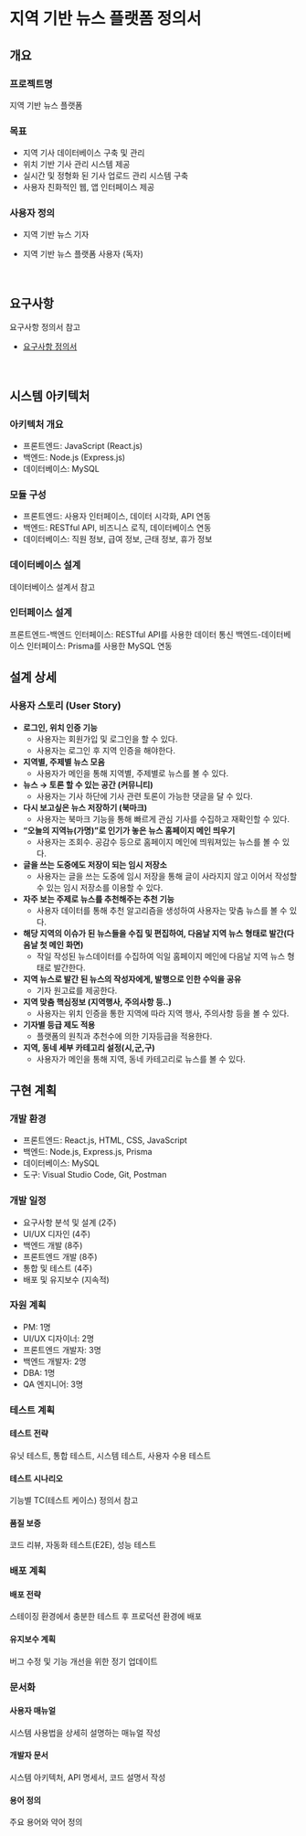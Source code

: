 # 지역 기반 뉴스 플랫폼 정의서

## 개요

### 프로젝트명

지역 기반 뉴스 플랫폼

### 목표

- 지역 기사 데이터베이스 구축 및 관리
- 위치 기반 기사 관리 시스템 제공
- 실시간 및 정형화 된 기사 업로드 관리 시스템 구축
- 사용자 친화적인 웹, 앱 인터페이스 제공

### 사용자 정의

- 지역 기반 뉴스 기자
- 지역 기반 뉴스 플랫폼 사용자 (독자)

  <br>

## 요구사항

요구사항 정의서 참고

- [요구사항 정의서](https://github.com/ssuminii/devcamp-onboarding-template/blob/main/design/%EC%9A%94%EA%B5%AC%EC%82%AC%ED%95%AD%EC%A0%95%EC%9D%98%EC%84%9C.md)

<br>

## 시스템 아키텍처

### 아키텍처 개요

- 프론트엔드: JavaScript (React.js)
- 백엔드: Node.js (Express.js)
- 데이터베이스: MySQL

### 모듈 구성

- 프론트엔드: 사용자 인터페이스, 데이터 시각화, API 연동
- 백엔드: RESTful API, 비즈니스 로직, 데이터베이스 연동
- 데이터베이스: 직원 정보, 급여 정보, 근태 정보, 휴가 정보

### 데이터베이스 설계

데이터베이스 설계서 참고

### 인터페이스 설계

프론트엔드-백엔드 인터페이스: RESTful API를 사용한 데이터 통신
백엔드-데이터베이스 인터페이스: Prisma를 사용한 MySQL 연동

## 설계 상세

### **사용자 스토리 (User Story)**

- **로그인, 위치 인증 기능**
  - 사용자는 회원가입 및 로그인을 할 수 있다.
  - 사용자는 로그인 후 지역 인증을 해야한다.
- **지역별, 주제별 뉴스 모음**
  - 사용자가 메인을 통해 지역별, 주제별로 뉴스를 볼 수 있다.
- **뉴스 → 토론 할 수 있는 공간 (커뮤니티)**
  - 사용자는 기사 하단에 기사 관련 토론이 가능한 댓글을 달 수 있다.
- **다시 보고싶은 뉴스 저장하기 (북마크)**
  - 사용자는 북마크 기능을 통해 빠르게 관심 기사를 수집하고 재확인할 수 있다.
- **“오늘의 지역뉴(가명)”로 인기가 놓은 뉴스 홈페이지 메인 띄우기**
  - 사용자는 조회수. 공감수 등으로 홈페이지 메인에 띄워져있는 뉴스를 볼 수 있다.
- **글을 쓰는 도중에도 저장이 되는 임시 저장소**
  - 사용자는 글을 쓰는 도중에 임시 저장을 통해 글이 사라지지 않고 이어서 작성할 수 있는 임시 저장소를 이용할 수 있다.
- **자주 보는 주제로 뉴스를 추천해주는 추천 기능**
  - 사용자 데이터를 통해 추천 알고리즘을 생성하여 사용자는 맞춤 뉴스를 볼 수 있다.
- **해당 지역의 이슈가 된 뉴스들을 수집 및 편집하여, 다음날 지역 뉴스 형태로 발간(다음날 첫 메인 화면)**
  - 작일 작성된 뉴스데이터를 수집하여 익일 홈페이지 메인에 다음날 지역 뉴스 형태로 발간한다.
- **지역 뉴스로 발간 된 뉴스의 작성자에게, 발행으로 인한 수익을 공유**
  - 기자 원고료를 제공한다.
- **지역 맞춤 핵심정보 (지역행사, 주의사항 등..)**
  - 사용자는 위치 인증을 통한 지역에 따라 지역 행사, 주의사항 등을 볼 수 있다.
- **기자별 등급 제도 적용**
  - 플랫폼의 원칙과 추천수에 의한 기자등급을 적용한다.
- **지역, 동네 세부 카테고리 설정(시,군,구)**
  - 사용자가 메인을 통해 지역, 동네 카테고리로 뉴스를 볼 수 있다.

## 구현 계획

### 개발 환경

- 프론트엔드: React.js, HTML, CSS, JavaScript
- 백엔드: Node.js, Express.js, Prisma
- 데이터베이스: MySQL
- 도구: Visual Studio Code, Git, Postman

### 개발 일정

- 요구사항 분석 및 설계 (2주)
- UI/UX 디자인 (4주)
- 백엔드 개발 (8주)
- 프론트엔드 개발 (8주)
- 통합 및 테스트 (4주)
- 배포 및 유지보수 (지속적)

### 자원 계획

- PM: 1명
- UI/UX 디자이너: 2명
- 프론트엔드 개발자: 3명
- 백엔드 개발자: 2명
- DBA: 1명
- QA 엔지니어: 3명

### 테스트 계획

#### 테스트 전략

유닛 테스트, 통합 테스트, 시스템 테스트, 사용자 수용 테스트

#### 테스트 시나리오

기능별 TC(테스트 케이스) 정의서 참고

#### 품질 보증

코드 리뷰, 자동화 테스트(E2E), 성능 테스트

### 배포 계획

#### 배포 전략

스테이징 환경에서 충분한 테스트 후 프로덕션 환경에 배포

#### 유지보수 계획

버그 수정 및 기능 개선을 위한 정기 업데이트

### 문서화

#### 사용자 매뉴얼

시스템 사용법을 상세히 설명하는 매뉴얼 작성

#### 개발자 문서

시스템 아키텍처, API 명세서, 코드 설명서 작성

#### 용어 정의

주요 용어와 약어 정의
